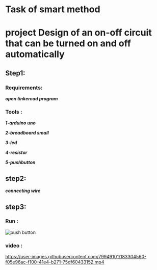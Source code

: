 # Task of smart method 
# project Design of an on-off circuit that can be turned on and off automatically
## Step1:
### Requirements:
 ***open tinkercad  program***
### Tools :
***1-arduino uno***

***2-breadboard small***

***3-led***

***4-resistor***

***5-pushbutton***

## step2:
***connecting wire***
## step3:
### Run :
![push button](https://user-images.githubusercontent.com/79949101/183304024-74a59a58-d2a0-4e59-be06-6b44e0ed7436.jpg)
### video :

https://user-images.githubusercontent.com/79949101/183304560-f05e96ac-f100-41e4-b271-75df60433152.mp4

